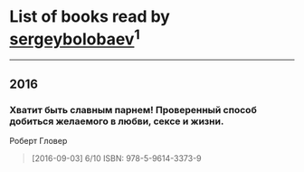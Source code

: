 # List of books read by [sergeybolobaev](www.facebook.com/sergeybolobaev)<sup>1</sup>
---

## 2016

### Хватит быть славным парнем! Проверенный способ добиться желаемого в любви, сексе и жизни.
Роберт Гловер
> [2016-09-03] 6/10
> ISBN: 978-5-9614-3373-9



